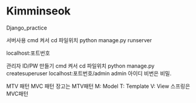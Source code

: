 # Kimminseok
Django_practice

서버사용
cmd 켜서 cd 파일위치
python manage.py runserver

localhost:포트번호

관리자 ID/PW 만들기
cmd 켜서 cd 파일위치
python manage.py createsuperuser
localhost:포트번호/admin 
admin 아이디 비번은 비밀.

MTV 패턴 MVC 패턴 
장고는 MTV패턴
M: Model
T: Template
V: View
스프링은 MVC패턴
